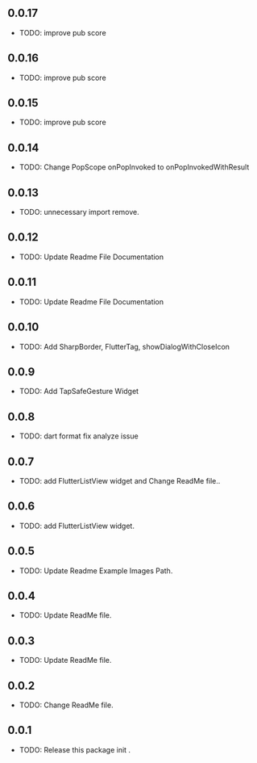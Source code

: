 ## 0.0.17
* TODO: improve pub score

## 0.0.16
* TODO: improve pub score

## 0.0.15
* TODO: improve pub score

## 0.0.14
* TODO: Change PopScope onPopInvoked to onPopInvokedWithResult

## 0.0.13
* TODO: unnecessary import remove.

## 0.0.12
* TODO: Update Readme File Documentation

## 0.0.11
* TODO: Update Readme File Documentation

## 0.0.10
* TODO: Add SharpBorder, FlutterTag, showDialogWithCloseIcon

## 0.0.9
* TODO: Add TapSafeGesture Widget

## 0.0.8
* TODO: dart format fix analyze issue

## 0.0.7
* TODO: add FlutterListView widget and Change ReadMe file..

## 0.0.6
* TODO: add FlutterListView widget.

## 0.0.5
* TODO: Update Readme Example Images Path.

## 0.0.4
* TODO: Update ReadMe file.

## 0.0.3
* TODO: Update ReadMe file.

## 0.0.2
* TODO: Change ReadMe file.

## 0.0.1
* TODO: Release this package init .

